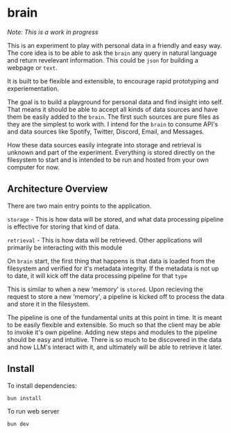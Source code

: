 # brain

_Note: This is a work in progress_

This is an experiment to play with personal data in a friendly and easy way.
The core idea is to be able to ask the `brain` any query in natural language
and return revelevant information. This could be `json` for building a webpage
or `text`.

It is built to be flexible and extensible, to encourage rapid prototyping
and experiementation.

The goal is to build a playground for personal data and find insight into self.
That means it should be able to accept all kinds of data sources and have them
be easily added to the `brain`. The first such sources are pure files as they
are the simplest to work with. I intend for the `brain` to consume API's
and data sources like Spotify, Twitter, Discord, Email, and Messages.

How these data sources easily integrate into storage and retrieval is unknown
and part of the experiment. Everything is stored directly on the filesystem
to start and is intended to be run and hosted from your own computer for now.

## Architecture Overview

There are two main entry points to the application.

`storage` - This is how data will be stored, and what data processing pipeline is
effective for storing that kind of data.

`retrieval` - This is how data will be retrieved. Other applications will primarily
be interacting with this module

On `brain` start, the first thing that happens is that data is loaded from the filesystem
and verified for it's metadata integrity. If the metadata is not up to date, it will
kick off the data processing pipeline for that `type`

This is similar to when a new 'memory' is `stored`. Upon recieving the request to store
a new 'memory', a pipeline is kicked off to process the data and store it in the filesystem.

The pipeline is one of the fundamental units at this point in time. It is meant to be
easily flexible and extensible. So much so that the client may be able to invoke it's
own pipeline. Adding new steps and modules to the pipeline should be easy and intuitive.
There is so much to be discovered in the data and how LLM's interact with it, and
ultimately will be able to retrieve it later.

## Install

To install dependencies:

```bash
bun install
```

To run web server

```bash
bun dev
```
